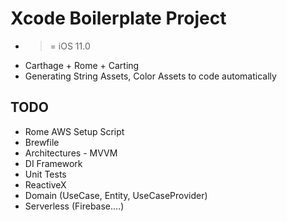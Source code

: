 # Xcode Boilerplate Project
- >= iOS 11.0
- Carthage + Rome + Carting
- Generating String Assets, Color Assets to code automatically


## TODO
- Rome AWS Setup Script
- Brewfile
- Architectures - MVVM
- DI Framework
- Unit Tests
- ReactiveX
- Domain (UseCase, Entity, UseCaseProvider)
- Serverless (Firebase....)

